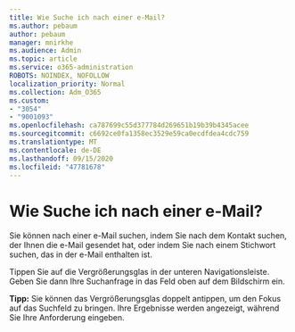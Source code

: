 ```yaml
---
title: Wie Suche ich nach einer e-Mail?
ms.author: pebaum
author: pebaum
manager: mnirkhe
ms.audience: Admin
ms.topic: article
ms.service: o365-administration
ROBOTS: NOINDEX, NOFOLLOW
localization_priority: Normal
ms.collection: Adm_O365
ms.custom:
- "3054"
- "9001093"
ms.openlocfilehash: ca787699c55d377784d269651b19b39b4345acee
ms.sourcegitcommit: c6692ce0fa1358ec3529e59ca0ecdfdea4cdc759
ms.translationtype: MT
ms.contentlocale: de-DE
ms.lasthandoff: 09/15/2020
ms.locfileid: "47781678"
---
```

# <a name="how-do-i-search-for-an-email"></a>Wie Suche ich nach einer e-Mail?

Sie können nach einer e-Mail suchen, indem Sie nach dem Kontakt suchen, der Ihnen die e-Mail gesendet hat, oder indem Sie nach einem Stichwort suchen, das in der e-Mail enthalten ist.

Tippen Sie auf die Vergrößerungsglas in der unteren Navigationsleiste. Geben Sie dann Ihre Suchanfrage in das Feld oben auf dem Bildschirm ein. 

**Tipp:** Sie können das Vergrößerungsglas doppelt antippen, um den Fokus auf das Suchfeld zu bringen. Ihre Ergebnisse werden angezeigt, während Sie Ihre Anforderung eingeben. 
